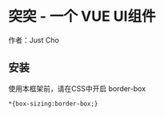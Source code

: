 # 突突 - 一个 VUE UI组件
作者：Just Cho


## 安装

使用本框架前，请在CSS中开启 border-box

````
*{box-sizing:border-box;}
````